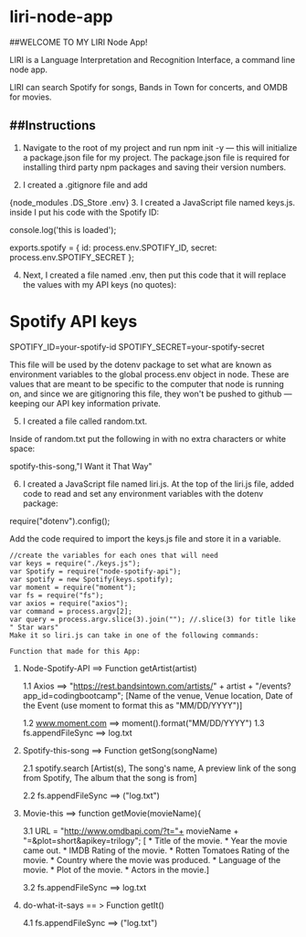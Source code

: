 # liri-node-app

##WELCOME TO MY LIRI Node App!

LIRI is a Language Interpretation and Recognition Interface, a command line node app.

LIRI can search Spotify for songs, Bands in Town for concerts, and OMDB for movies.

##Instructions
------------

1. Navigate to the root of my project and run npm init -y — this will initialize a package.json file for my project. The package.json file is required for installing third party npm packages and saving their version numbers. 

2. I created a .gitignore file and add 

{node_modules
.DS_Store
.env}
3. I created a JavaScript file named keys.js. inside I put his code with the Spotify ID:

console.log('this is loaded');

exports.spotify = {
  id: process.env.SPOTIFY_ID,
  secret: process.env.SPOTIFY_SECRET
};

4. Next, I created a file named .env, then put this code that it will replace the values with my API keys (no quotes):


# Spotify API keys

SPOTIFY_ID=your-spotify-id
SPOTIFY_SECRET=your-spotify-secret


This file will be used by the dotenv package to set what are known as environment variables to the global process.env object in node. These are values that are meant to be specific to the computer that node is running on, and since we are gitignoring this file, they won't be pushed to github — keeping our API key information private.


5. I created a file called random.txt.

Inside of random.txt put the following in with no extra characters or white space:


spotify-this-song,"I Want it That Way"


6. I created a JavaScript file named liri.js.
At the top of the liri.js file, added code to read and set any environment variables with the dotenv package:


require("dotenv").config();

Add the code required to import the keys.js file and store it in a variable.

  	//create the variables for each ones that will need
	var keys = require("./keys.js");
	var Spotify = require("node-spotify-api");
	var spotify = new Spotify(keys.spotify); 
	var moment = require("moment");
	var fs = require("fs");
	var axios = require("axios");
	var command = process.argv[2];
	var query = process.argv.slice(3).join(""); //.slice(3) for title like " Star wars"
	Make it so liri.js can take in one of the following commands:

	Function that made for this App:

1. Node-Spotify-API ==> Function getArtist(artist)

	1.1 Axios ==> "https://rest.bandsintown.com/artists/" + artist + "/events?app_id=codingbootcamp";
		[Name of the venue,
			Venue location,
			Date of the Event (use moment to format this as "MM/DD/YYYY")]

	1.2 www.moment.com ==> moment().format("MM/DD/YYYY")
	1.3 fs.appendFileSync ==> log.txt

2. Spotify-this-song ==> Function getSong(songName)
	
	2.1 spotify.search
		[Artist(s),
			The song's name,
			A preview link of the song from Spotify,
			The album that the song is from]
	
	2.2 fs.appendFileSync ==> ("log.txt")

3. Movie-this ==> function getMovie(movieName){
   
 	3.1 URL = "http://www.omdbapi.com/?t="+ movieName + "=&plot=short&apikey=trilogy";
		[  * Title of the movie.
   		* Year the movie came out.
  		 * IMDB Rating of the movie.
  		 * Rotten Tomatoes Rating of the movie.
  		 * Country where the movie was produced.
   		* Language of the movie.
   		* Plot of the movie.
   		* Actors in the movie.]

	3.2 fs.appendFileSync ==> log.txt

4. do-what-it-says == > Function getIt()
	
	4.1 fs.appendFileSync ==> ("log.txt")




